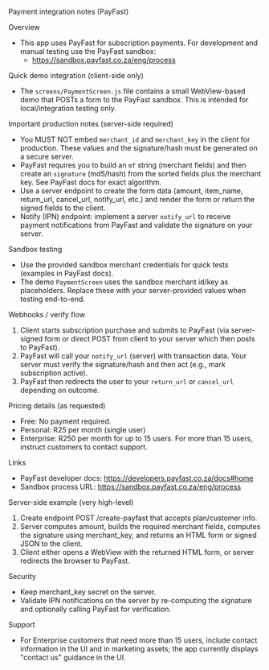 Payment integration notes (PayFast)

Overview
- This app uses PayFast for subscription payments. For development and manual testing use the PayFast sandbox:
  - https://sandbox.payfast.co.za/eng/process

Quick demo integration (client-side only)
- The `screens/PaymentScreen.js` file contains a small WebView-based demo that POSTs a form to the PayFast sandbox. This is intended for local/integration testing only.

Important production notes (server-side required)
- You MUST NOT embed `merchant_id` and `merchant_key` in the client for production. These values and the signature/hash must be generated on a secure server.
- PayFast requires you to build an `mf` string (merchant fields) and then create an `signature` (md5/hash) from the sorted fields plus the merchant key. See PayFast docs for exact algorithm.
- Use a server endpoint to create the form data (amount, item_name, return_url, cancel_url, notify_url, etc.) and render the form or return the signed fields to the client.
- Notify (IPN) endpoint: implement a server `notify_url` to receive payment notifications from PayFast and validate the signature on your server.

Sandbox testing
- Use the provided sandbox merchant credentials for quick tests (examples in PayFast docs).
- The demo `PaymentScreen` uses the sandbox merchant id/key as placeholders. Replace these with your server-provided values when testing end-to-end.

Webhooks / verify flow
1. Client starts subscription purchase and submits to PayFast (via server-signed form or direct POST from client to your server which then posts to PayFast).
2. PayFast will call your `notify_url` (server) with transaction data. Your server must verify the signature/hash and then act (e.g., mark subscription active).
3. PayFast then redirects the user to your `return_url` or `cancel_url` depending on outcome.

Pricing details (as requested)
- Free: No payment required.
- Personal: R25 per month (single user)
- Enterprise: R250 per month for up to 15 users. For more than 15 users, instruct customers to contact support.

Links
- PayFast developer docs: https://developers.payfast.co.za/docs#home
- Sandbox process URL: https://sandbox.payfast.co.za/eng/process

Server-side example (very high-level)
1) Create endpoint POST /create-payfast that accepts plan/customer info.
2) Server computes amount, builds the required merchant fields, computes the signature using merchant_key, and returns an HTML form or signed JSON to the client.
3) Client either opens a WebView with the returned HTML form, or server redirects the browser to PayFast.

Security
- Keep merchant_key secret on the server.
- Validate IPN notifications on the server by re-computing the signature and optionally calling PayFast for verification.

Support
- For Enterprise customers that need more than 15 users, include contact information in the UI and in marketing assets; the app currently displays "contact us" guidance in the UI.
